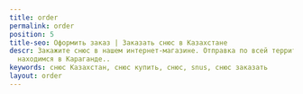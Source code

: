 ```yaml
---
title: order
permalink: order
position: 5
title-seo: Оформить заказ | Заказать снюс в Казахстане
descr: Закажите снюс в нашем интернет-магазине. Отправка по всей территории Казахстана,
  находимся в Караганде..
keywords: снюс Казахстан, снюс купить, снюс, snus, снюс заказать
layout: order
---
```


